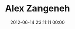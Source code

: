 ---
title: "Alex Zangeneh"
date: 2012-06-14 23:11:11 00:00
permalink: /zangetron
twitter: ""
likes: [253,391,426,427,425,866,918,992,1028]
id: 1032
gravatar: "http://www.gravatar.com/avatar/d8ad794c359b11160c3faa52281becbb"
---